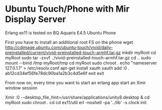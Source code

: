 <h1>Ubuntu Touch/Phone with Mir Display Server</h1>

Erlang ex11 is tested on BQ Aquaris E4.5 Ubuntu Phone

First you have to install an additional root FS on the phone
wget http://cdimage.ubuntu.com/ubuntu-touch/vivid/daily-preinstalled/current/vivid-preinstalled-touch-armhf.tar.gz
mkdir myRoot
cd myRoot
sudo tar -zxvf ../vivid-preinstalled-touch-armhf.tar.gz
cd ..
sudo mount --bind /tmp myRoot/tmp
cd myRoot
sudo chroot .
echo "nameserver 127.0.1.1" > /etc/resolv.conf
apt-get install xauth
xauth
add :0 . ab12cd34ef56fe78dc90ba1a2b3c4d5e6f
exit
exit

From now on, every time you want to start an erlang app start an Xmir window session

Xmir :0 --desktop_file_hint=/usr/share/applications/unity8.desktop &
cd myRoot
sudo chroot .
cd
cd ex11/util
erl -noshell -pa '../lib' -s clock init